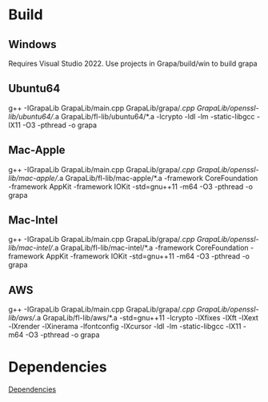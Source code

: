 # Build

## Windows
Requires Visual Studio 2022. Use projects in Grapa/build/win to build grapa

## Ubuntu64
g++ -IGrapaLib GrapaLib/main.cpp GrapaLib/grapa/*.cpp GrapaLib/openssl-lib/ubuntu64/*.a GrapaLib/fl-lib/ubuntu64/*.a -lcrypto -ldl -lm -static-libgcc -lX11 -O3 -pthread -o grapa

## Mac-Apple
g++ -IGrapaLib GrapaLib/main.cpp GrapaLib/grapa/*.cpp GrapaLib/openssl-lib/mac-apple/*.a GrapaLib/fl-lib/mac-apple/*.a -framework CoreFoundation -framework AppKit -framework IOKit -std=gnu++11 -m64 -O3 -pthread -o grapa

## Mac-Intel
g++ -IGrapaLib GrapaLib/main.cpp GrapaLib/grapa/*.cpp GrapaLib/openssl-lib/mac-intel/*.a GrapaLib/fl-lib/mac-intel/*.a -framework CoreFoundation -framework AppKit -framework IOKit -std=gnu++11 -m64 -O3 -pthread -o grapa

## AWS
g++ -IGrapaLib GrapaLib/main.cpp GrapaLib/grapa/*.cpp GrapaLib/openssl-lib/aws/*.a GrapaLib/fl-lib/aws/*.a -std=gnu++11 -lcrypto -lXfixes -lXft -lXext -lXrender -lXinerama -lfontconfig -lXcursor -ldl -lm -static-libgcc -lX11 -m64 -O3 -pthread -o grapa

# Dependencies

[Dependencies](doc/DEPENDENCIES.md)
